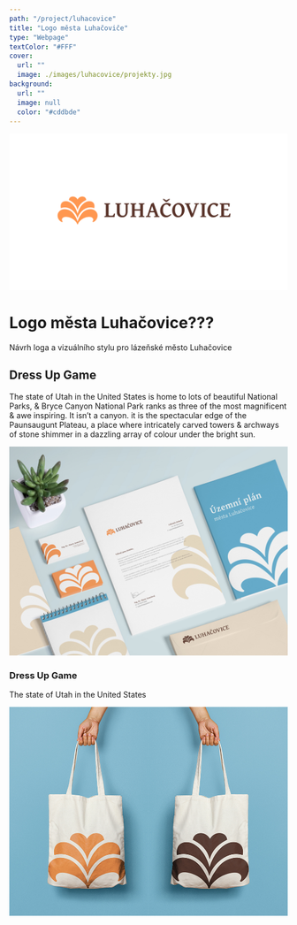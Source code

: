```yaml
---
path: "/project/luhacovice"
title: "Logo města Luhačoviče"
type: "Webpage"
textColor: "#FFF"
cover:
  url: ""
  image: ./images/luhacovice/projekty.jpg
background:
  url: ""
  image: null
  color: "#cddbde"
---
```


![Nové logo](images/luhacovice/logo.png)
# Logo města Luhačovice???

Návrh loga a vizuálního stylu pro lázeňské město Luhačovice


## Dress Up Game

The state of Utah in the United States is home to lots of beautiful National Parks, & Bryce Canyon National Park ranks as three of the most magnificent & awe inspiring. It isn’t a canyon. it is the spectacular edge of the Paunsaugunt Plateau, a place where intricately carved towers & archways of stone shimmer in a dazzling array of colour under the bright sun.

![Projekty](images/luhacovice/projekty.jpg)

### Dress Up Game

The state of Utah in the United States

![Tašky](images/luhacovice/tasky.jpg)